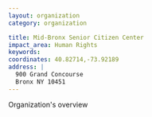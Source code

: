 ```yaml
---
layout: organization
category: organization

title: Mid-Bronx Senior Citizen Center
impact_area: Human Rights
keywords: 
coordinates: 40.82714,-73.92189
address: |
  900 Grand Concourse
  Bronx NY 10451
---
```

Organization's overview

